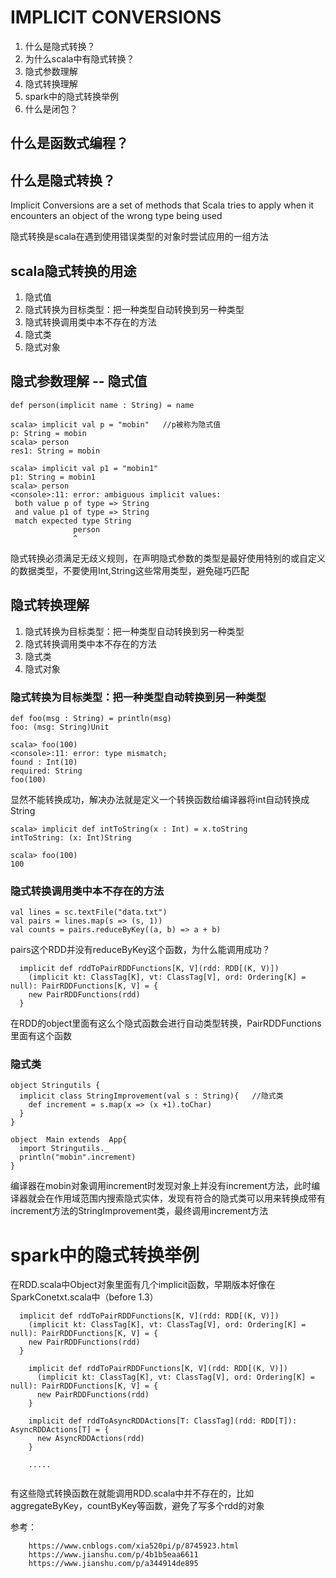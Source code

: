 # IMPLICIT CONVERSIONS
1. 什么是隐式转换？
2. 为什么scala中有隐式转换？
4. 隐式参数理解
5. 隐式转换理解
6. spark中的隐式转换举例
7. 什么是闭包？

## 什么是函数式编程？



## 什么是隐式转换？

Implicit Conversions are a set of methods that Scala tries to apply when it encounters an object of the wrong type being used

隐式转换是scala在遇到使用错误类型的对象时尝试应用的一组方法

## scala隐式转换的用途

1. 隐式值
2. 隐式转换为目标类型：把一种类型自动转换到另一种类型
3. 隐式转换调用类中本不存在的方法
4. 隐式类
5. 隐式对象

## 隐式参数理解 -- 隐式值

```
def person(implicit name : String) = name
```

```
scala> implicit val p = "mobin"   //p被称为隐式值
p: String = mobin
scala> person
res1: String = mobin
```

```
scala> implicit val p1 = "mobin1"
p1: String = mobin1
scala> person
<console>:11: error: ambiguous implicit values:
 both value p of type => String
 and value p1 of type => String
 match expected type String
              person
              ^
```

隐式转换必须满足无歧义规则，在声明隐式参数的类型是最好使用特别的或自定义的数据类型，不要使用Int,String这些常用类型，避免碰巧匹配

## 隐式转换理解

1. 隐式转换为目标类型：把一种类型自动转换到另一种类型
2. 隐式转换调用类中本不存在的方法
3. 隐式类
4. 隐式对象


### 隐式转换为目标类型：把一种类型自动转换到另一种类型

```
def foo(msg : String) = println(msg)
foo: (msg: String)Unit
  
scala> foo(100)
<console>:11: error: type mismatch;
found : Int(10)
required: String
foo(100)
```
显然不能转换成功，解决办法就是定义一个转换函数给编译器将int自动转换成String
```
scala> implicit def intToString(x : Int) = x.toString
intToString: (x: Int)String
  
scala> foo(100)
100
```

### 隐式转换调用类中本不存在的方法

```
val lines = sc.textFile("data.txt")
val pairs = lines.map(s => (s, 1))
val counts = pairs.reduceByKey((a, b) => a + b)
```

pairs这个RDD并没有reduceByKey这个函数，为什么能调用成功？

```
  implicit def rddToPairRDDFunctions[K, V](rdd: RDD[(K, V)])
    (implicit kt: ClassTag[K], vt: ClassTag[V], ord: Ordering[K] = null): PairRDDFunctions[K, V] = {
    new PairRDDFunctions(rdd)
  }
```

在RDD的object里面有这么个隐式函数会进行自动类型转换，PairRDDFunctions里面有这个函数

### 隐式类

```
object Stringutils {
  implicit class StringImprovement(val s : String){   //隐式类
    def increment = s.map(x => (x +1).toChar)
  }
}

object  Main extends  App{
  import Stringutils._
  println("mobin".increment)
}
```

编译器在mobin对象调用increment时发现对象上并没有increment方法，此时编译器就会在作用域范围内搜索隐式实体，发现有符合的隐式类可以用来转换成带有increment方法的StringImprovement类，最终调用increment方法


# spark中的隐式转换举例

在RDD.scala中Object对象里面有几个implicit函数，早期版本好像在SparkConetxt.scala中（before 1.3）

```
  implicit def rddToPairRDDFunctions[K, V](rdd: RDD[(K, V)])
    (implicit kt: ClassTag[K], vt: ClassTag[V], ord: Ordering[K] = null): PairRDDFunctions[K, V] = {
    new PairRDDFunctions(rdd)
  }
  
    implicit def rddToPairRDDFunctions[K, V](rdd: RDD[(K, V)])
      (implicit kt: ClassTag[K], vt: ClassTag[V], ord: Ordering[K] = null): PairRDDFunctions[K, V] = {
      new PairRDDFunctions(rdd)
    }
  
    implicit def rddToAsyncRDDActions[T: ClassTag](rdd: RDD[T]): AsyncRDDActions[T] = {
      new AsyncRDDActions(rdd)
    }
    
    .....
  
```

有这些隐式转换函数在就能调用RDD.scala中并不存在的，比如aggregateByKey，countByKey等函数，避免了写多个rdd的对象



参考：

		https://www.cnblogs.com/xia520pi/p/8745923.html
		https://www.jianshu.com/p/4b1b5eaa6611
		https://www.jianshu.com/p/a344914de895